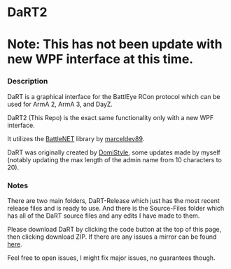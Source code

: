 # DaRT2

# Note: This has not been update with new WPF interface at this time.

### Description
DaRT is a graphical interface for the BattlEye RCon protocol which can be used for ArmA 2, ArmA 3, and DayZ.

DaRT2 (This Repo) is the exact same functionality only with a new WPF interface.

It utilizes the [BattleNET](https://github.com/marceldev89/BattleNET) library by [marceldev89](https://github.com/marceldev89).

DaRT was originally created by [DomiStyle](https://github.com/DomiStyle), some updates made by myself (notably updating the max length of the admin name from 10 characters to 20).

### Notes
There are two main folders, DaRT-Release which just has the most recent release files and is ready to use. And there is the Source-Files folder which has all of the DaRT source files and any edits I have made to them.

Please download DaRT by clicking the code button at the top of this page, then clicking download ZIP. If there are any issues a mirror can be found [here](https://tools.thegamingchief.com/programs/DaRT/).

Feel free to open issues, I might fix major issues, no guarantees though.
